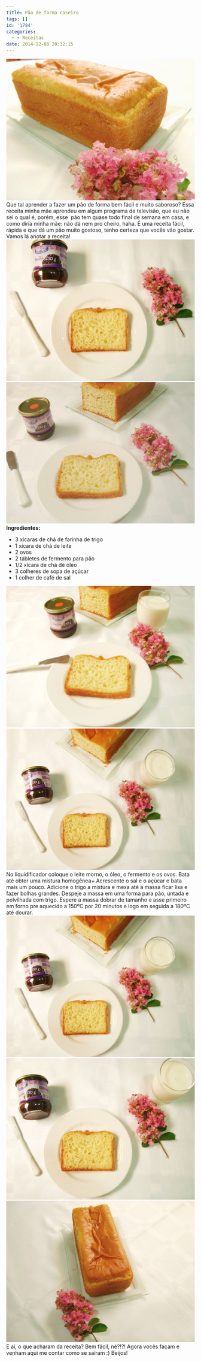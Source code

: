 ```yaml
---
title: Pão de forma caseiro
tags: []
id: '1784'
categories:
  - - Receitas
date: 2014-12-08 20:32:15
---
```


[![Receita pão de forma caseiro](/images/2014/12/DSC03375.jpg)](/images/2014/12/DSC03375.jpg)Que tal aprender a fazer um pão de forma bem fácil e muito saboroso? Essa receita minha mãe aprendeu em algum programa de televisão, que eu não sei o qual é, porém, esse  pão tem quase todo final de semana em casa, e como diria minha mãe: não dá nem pro cheiro, haha. É uma receita fácil, rápida e que dá um pão muito gostoso, tenho certeza que vocês vão gostar. Vamos lá anotar a receita! [![geleia de amora e receita de pão de forma caseiro ](/images/2014/12/DSC03378.jpg)](/images/2014/12/DSC03378.jpg)[![geleia de amora, receita de pão de forma caseiro e flores](/images/2014/12/DSC03379.jpg)](/images/2014/12/DSC03379.jpg) **Ingredientes:**

*   3 xícaras de chá de farinha de trigo
*   1 xícara de chá de leite
*   2 ovos
*   2 tabletes de fermento para pão
*   1/2 xícara de chá de óleo
*   3 colheres de sopa de açúcar
*   1 colher de café de sal

[![flores, geleia de amora e pão de forma caseiro ](/images/2014/12/DSC03382.jpg)](/images/2014/12/DSC03382.jpg)[![flores, geleia de amora, receita de pão de forma caseiro ](/images/2014/12/DSC03380.jpg)](/images/2014/12/DSC03380.jpg) No liquidificador coloque o leite morno, o óleo, o fermento e os ovos. Bata até obter uma mistura homogênea+ Acrescente o sal e o açúcar e bata mais um pouco. Adicione o trigo a mistura e mexa até a massa ficar lisa e fazer bolhas grandes. Despeje a massa em uma forma para pão, untada e polvilhada com trigo. Espere a massa dobrar de tamanho e asse primeiro em forno pre aquecido a 150ºC por 20 minutos e logo em seguida a 180ºC até dourar. [![flores, leite, geleia de amora e pão de forma caseiro ](/images/2014/12/DSC033801.jpg)](/images/2014/12/DSC033801.jpg) [![DSC03381](/images/2014/12/DSC03381.jpg)](/images/2014/12/DSC03381.jpg)[![Pão de forma caseiro ](/images/2014/12/DSC03377.jpg)](/images/2014/12/DSC03377.jpg) E aí, o que acharam da receita? Bem fácil, né?!?! Agora vocês façam e venham aqui me contar como se saíram :) Beijos!
